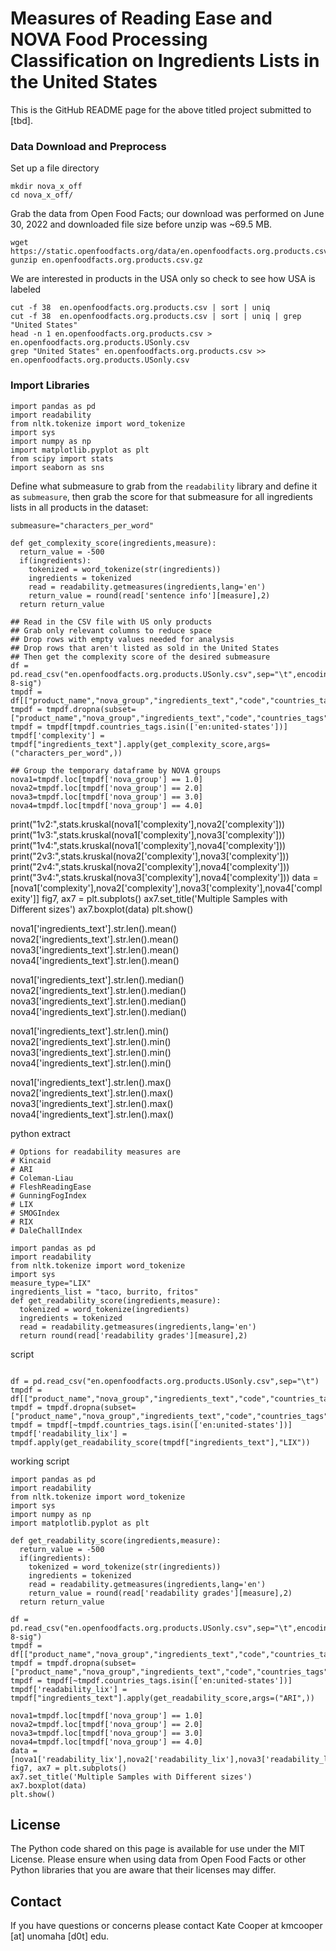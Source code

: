 # Measures of Reading Ease and NOVA Food Processing Classification on Ingredients Lists in the United States 
This is the GitHub README page for the above titled project submitted to [tbd].

### Data Download and Preprocess

Set up a file directory
```
mkdir nova_x_off
cd nova_x_off/
```

Grab the data from Open Food Facts; our download was performed on June 30, 2022 and downloaded file size before unzip was ~69.5 MB.
```
wget https://static.openfoodfacts.org/data/en.openfoodfacts.org.products.csv.gz
gunzip en.openfoodfacts.org.products.csv.gz 
```

We are interested in products in the USA only so check to see how USA is labeled
```
cut -f 38  en.openfoodfacts.org.products.csv | sort | uniq
cut -f 38  en.openfoodfacts.org.products.csv | sort | uniq | grep "United States"
head -n 1 en.openfoodfacts.org.products.csv > en.openfoodfacts.org.products.USonly.csv
grep "United States" en.openfoodfacts.org.products.csv >> en.openfoodfacts.org.products.USonly.csv
```

### Import Libraries
```
import pandas as pd
import readability
from nltk.tokenize import word_tokenize
import sys
import numpy as np
import matplotlib.pyplot as plt
from scipy import stats
import seaborn as sns
```

Define what submeasure to grab from the `readability` library and define it as `submeasure`, then grab the score for that submeasure for all ingredients lists in all products in the dataset:
```
submeasure="characters_per_word"

def get_complexity_score(ingredients,measure):
  return_value = -500
  if(ingredients):
    tokenized = word_tokenize(str(ingredients))
    ingredients = tokenized
    read = readability.getmeasures(ingredients,lang='en')
    return_value = round(read['sentence info'][measure],2)
  return return_value

## Read in the CSV file with US only products
## Grab only relevant columns to reduce space
## Drop rows with empty values needed for analysis
## Drop rows that aren't listed as sold in the United States
## Then get the complexity score of the desired submeasure
df = pd.read_csv("en.openfoodfacts.org.products.USonly.csv",sep="\t",encoding="utf-8-sig")
tmpdf = df[["product_name","nova_group","ingredients_text","code","countries_tags"]]
tmpdf = tmpdf.dropna(subset=["product_name","nova_group","ingredients_text","code","countries_tags"])
tmpdf = tmpdf[tmpdf.countries_tags.isin(['en:united-states'])]
tmpdf['complexity'] = tmpdf["ingredients_text"].apply(get_complexity_score,args=("characters_per_word",))

## Group the temporary dataframe by NOVA groups
nova1=tmpdf.loc[tmpdf['nova_group'] == 1.0]
nova2=tmpdf.loc[tmpdf['nova_group'] == 2.0]
nova3=tmpdf.loc[tmpdf['nova_group'] == 3.0]
nova4=tmpdf.loc[tmpdf['nova_group'] == 4.0]
```
print("1v2:",stats.kruskal(nova1['complexity'],nova2['complexity']))
print("1v3:",stats.kruskal(nova1['complexity'],nova3['complexity']))
print("1v4:",stats.kruskal(nova1['complexity'],nova4['complexity']))
print("2v3:",stats.kruskal(nova2['complexity'],nova3['complexity']))
print("2v4:",stats.kruskal(nova2['complexity'],nova4['complexity']))
print("3v4:",stats.kruskal(nova3['complexity'],nova4['complexity']))
data = [nova1['complexity'],nova2['complexity'],nova3['complexity'],nova4['complexity']]
fig7, ax7 = plt.subplots()
ax7.set_title('Multiple Samples with Different sizes')
ax7.boxplot(data)
plt.show()

nova1['ingredients_text'].str.len().mean()
nova2['ingredients_text'].str.len().mean()
nova3['ingredients_text'].str.len().mean()
nova4['ingredients_text'].str.len().mean()

nova1['ingredients_text'].str.len().median()
nova2['ingredients_text'].str.len().median()
nova3['ingredients_text'].str.len().median()
nova4['ingredients_text'].str.len().median()

nova1['ingredients_text'].str.len().min()
nova2['ingredients_text'].str.len().min()
nova3['ingredients_text'].str.len().min()
nova4['ingredients_text'].str.len().min()

nova1['ingredients_text'].str.len().max()
nova2['ingredients_text'].str.len().max()
nova3['ingredients_text'].str.len().max()
nova4['ingredients_text'].str.len().max()

python extract 
```
# Options for readability measures are
# Kincaid
# ARI
# Coleman-Liau
# FleshReadingEase
# GunningFogIndex
# LIX
# SMOGIndex
# RIX
# DaleChallIndex

import pandas as pd
import readability
from nltk.tokenize import word_tokenize
import sys
measure_type="LIX"
ingredients_list = "taco, burrito, fritos"
def get_readability_score(ingredients,measure):
  tokenized = word_tokenize(ingredients)
  ingredients = tokenized
  read = readability.getmeasures(ingredients,lang='en')
  return round(read['readability grades'][measure],2)
```
script
```

df = pd.read_csv("en.openfoodfacts.org.products.USonly.csv",sep="\t")
tmpdf = df[["product_name","nova_group","ingredients_text","code","countries_tags"]]
tmpdf = tmpdf.dropna(subset=["product_name","nova_group","ingredients_text","code","countries_tags"])
tmpdf = tmpdf[~tmpdf.countries_tags.isin(['en:united-states'])]
tmpdf['readability_lix'] = tmpdf.apply(get_readability_score(tmpdf["ingredients_text"],"LIX"))

```

working script
```
import pandas as pd
import readability
from nltk.tokenize import word_tokenize
import sys
import numpy as np
import matplotlib.pyplot as plt

def get_readability_score(ingredients,measure):
  return_value = -500
  if(ingredients):
    tokenized = word_tokenize(str(ingredients))
    ingredients = tokenized
    read = readability.getmeasures(ingredients,lang='en')
    return_value = round(read['readability grades'][measure],2)
  return return_value

df = pd.read_csv("en.openfoodfacts.org.products.USonly.csv",sep="\t",encoding="utf-8-sig")
tmpdf = df[["product_name","nova_group","ingredients_text","code","countries_tags"]]
tmpdf = tmpdf.dropna(subset=["product_name","nova_group","ingredients_text","code","countries_tags"])
tmpdf = tmpdf[~tmpdf.countries_tags.isin(['en:united-states'])]
tmpdf['readability_lix'] = tmpdf["ingredients_text"].apply(get_readability_score,args=("ARI",))

nova1=tmpdf.loc[tmpdf['nova_group'] == 1.0]
nova2=tmpdf.loc[tmpdf['nova_group'] == 2.0]
nova3=tmpdf.loc[tmpdf['nova_group'] == 3.0]
nova4=tmpdf.loc[tmpdf['nova_group'] == 4.0]
data = [nova1['readability_lix'],nova2['readability_lix'],nova3['readability_lix'],nova4['readability_lix']]
fig7, ax7 = plt.subplots()
ax7.set_title('Multiple Samples with Different sizes')
ax7.boxplot(data)
plt.show()
```

## License
The Python code shared on this page is available for use under the MIT License. 
Please ensure when using data from Open Food Facts or other Python libraries that you are aware that their licenses may differ.

## Contact
If you have questions or concerns please contact Kate Cooper at kmcooper [at] unomaha [d0t] edu.
